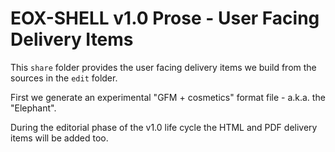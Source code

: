 # EOX-SHELL v1.0 Prose - User Facing Delivery Items

This `share` folder provides the user facing delivery items we build from the sources in the `edit` folder.

First we generate an experimental "GFM + cosmetics" format file - a.k.a. the "Elephant".

During the editorial phase of the v1.0 life cycle the HTML and PDF delivery items will be added too.
